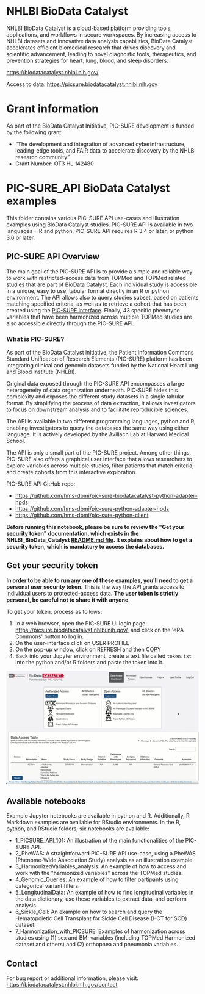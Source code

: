 # NHLBI BioData Catalyst
NHLBI BioData Catalyst is a cloud-based platform providing tools, applications, and workflows in secure workspaces. By increasing access to NHLBI datasets and innovative data analysis capabilities, BioData Catalyst accelerates efficient biomedical research that drives discovery and scientific advancement, leading to novel diagnostic tools, therapeutics, and prevention strategies for heart, lung, blood, and sleep disorders.

https://biodatacatalyst.nhlbi.nih.gov/

Access to data: https://picsure.biodatacatalyst.nhlbi.nih.gov

# Grant information

As part of the BioData Catalyst Initiative, PIC-SURE development is funded by the following grant:
- “The development and integration of advanced cyberinfrastructure, leading-edge tools, and FAIR data to accelerate discovery by the NHLBI research community”
- Grant Number: OT3 HL 142480

# PIC-SURE_API BioData Catalyst examples

This folder contains various PIC-SURE API use-cases and illustration examples using BioData Catalyst studies. PIC-SURE API is available in two languages --R and python. PIC-SURE API requires R 3.4 or later, or python 3.6 or later.


## PIC-SURE API Overview

The main goal of the PIC-SURE API is to provide a simple and reliable way to work with restricted-access data from TOPMed and TOPMed related studies that are part of BioData Catalyst. Each individual study is accessible in a unique, easy to use, tabular format directly in an R or python environment. The API allows also to query studies subset, based on patients matching specified criteria, as well as to retrieve a cohort that has been created using the [PIC-SURE interface](https://picsure.biodatacatalyst.nhlbi.nih.gov). Finally, 43 specific phenotype variables that have been harmonized across multiple TOPMed studies are also accessible directly through the PIC-SURE API. 

### What is PIC-SURE? 

As part of the BioData Catalyst initiative, the Patient Information Commons Standard Unification of Research Elements (PIC-SURE) platform has been integrating clinical and genomic datasets funded by the National Heart Lung and Blood Institute (NHLBI). 

Original data exposed through the PIC-SURE API encompasses a large heterogeneity of data organization underneath. PIC-SURE hides this complexity and exposes the different study datasets in a single tabular format. By simplifying the process of data extraction, it allows investigators to focus on downstream analysis and to facilitate reproducible sciences.

The API is available in two different programming languages, python and R, enabling investigators to query the databases the same way using either language. It is actively developed by the Avillach Lab at Harvard Medical School.

The API is only a small part of the PIC-SURE project. Among other things, PIC-SURE also offers a graphical user interface that allows researchers to explore variables across multiple studies, filter patients that match criteria, and create cohorts from this interactive exploration.


PIC-SURE API GitHub repo:
* https://github.com/hms-dbmi/pic-sure-biodatacatalyst-python-adapter-hpds
* https://github.com/hms-dbmi/pic-sure-python-adapter-hpds
* https://github.com/hms-dbmi/pic-sure-python-client

**Before running this notebook, please be sure to review the "Get your security token" documentation, which exists in the NHLBI_BioData_Catalyst [README.md file](https://github.com/hms-dbmi/Access-to-Data-using-PIC-SURE-API/tree/master/NHLBI_BioData_Catalyst#get-your-security-token). It explains about how to get a security token, which is mandatory to access the databases.**

## Get your security token

**In order to be able to run any one of these examples, you'll need to get a personal user security token**. This is the way the API grants access to individual users to protected-access data. **The user token is strictly personal, be careful not to share it with anyone**.

To get your token, process as follows:
1. In a web browser, open the PIC-SURE UI login page: https://picsure.biodatacatalyst.nhlbi.nih.gov/, and click on the 'eRA Commons' button to log in.
2. On the user-interface click on USER PROFILE
3. On the pop-up window, click on REFRESH and then COPY
4. Back into your Jupyter environment, create a text file called `token.txt` into the python and/or R folders and paste the token into it.

![Get API token](imgs/get_your_token.gif)

## Available notebooks

Example Jupyter notebooks are available in python and R. Additionally, R Markdown examples are available for RStudio environments. In the R, python, and RStudio folders, six notebooks are available:
- 1_PICSURE_API_101: An illustration of the main functionalities of the PIC-SURE API.
- 2_PheWAS: A straightforward PIC-SURE API use-case, using a PheWAS (Phenome-Wide Association Study) analysis as an illustration example.
- 3_HarmonizedVariables_analysis: An example of how to access and work with the "harmonized variables" across the TOPMed studies.
- 4_Genomic_Queries: An example of how to filter partipants using categorical variant filters. 
- 5_LongitudinalData: An example of how to find longitudinal variables in the data dictionary, use these variables to extract data, and perform analysis. 
- 6_Sickle_Cell: An example on how to search and query the Hematopoietic Cell Transplant for Sickle Cell Disease (HCT for SCD) dataset.
- 7_Harmonization_with_PICSURE: Examples of harmonization across studies using (1) sex and BMI variables (including TOPMed Harmonized dataset and others) and (2) orthopnea and pneumonia variables.

## Contact

For bug report or additional information, please visit: https://biodatacatalyst.nhlbi.nih.gov/contact

